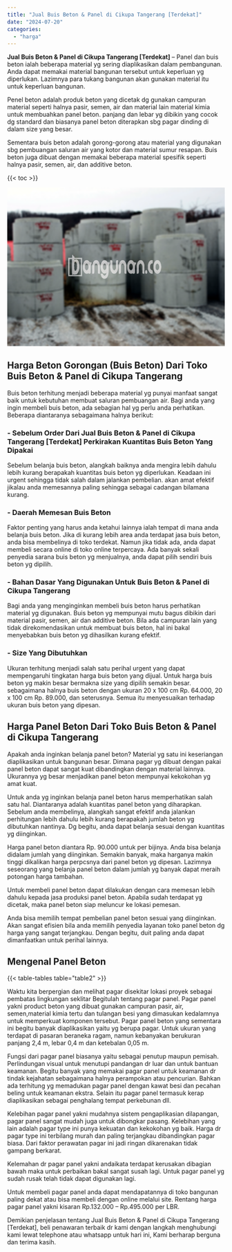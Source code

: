 ```yaml
---
title: "Jual Buis Beton & Panel di Cikupa Tangerang [Terdekat]"
date: "2024-07-20"
categories: 
  - "harga"
---
```


**Jual Buis Beton & Panel di Cikupa Tangerang \[Terdekat\]** – Panel dan buis beton ialah beberapa material yg sering diaplikasikan dalam pembangunan. Anda dapat memakai material bangunan tersebut untuk keperluan yg diperlukan. Lazimnya para tukang bangunan akan gunakan material itu untuk keperluan bangunan.

Penel beton adalah produk beton yang dicetak dg gunakan campuran material seperti halnya pasir, semen, air dan material lain material kimia untuk membuahkan panel beton. panjang dan lebar yg dibikin yang cocok dg standard dan biasanya panel beton diterapkan sbg pagar dinding di dalam size yang besar.

Sementara buis beton adalah gorong-gorong atau material yang digunakan sbg pembuangan saluran air yang kotor dan material sumur resapan. Buis beton juga dibuat dengan memakai beberapa material spesifik seperti halnya pasir, semen, air, dan additive beton.

{{< toc >}}

![Jual Buis Beton & Panel di Cikupa Tangerang [Terdekat]](/images/jual-panel-buis-beton-murah-52.png)

## Harga Beton Gorongan (Buis Beton) Dari Toko Buis Beton & Panel di Cikupa Tangerang

Buis beton terhitung menjadi beberapa material yg punyai manfaat sangat baik untuk kebutuhan membuat saluran pembuangan air. Bagi anda yang ingin membeli buis beton, ada sebagian hal yg perlu anda perhatikan. Beberapa diantaranya sebagaimana halnya berikut:

### \- Sebelum Order Dari Jual Buis Beton & Panel di Cikupa Tangerang \[Terdekat\] Perkirakan Kuantitas Buis Beton Yang Dipakai

Sebelum belanja buis beton, alangkah baiknya anda mengira lebih dahulu lebih kurang berapakah kuantitas buis beton yg diperlukan. Keadaan ini urgent sehingga tidak salah dalam jalankan pembelian. akan amat efektif jikalau anda memesannya paling sehingga sebagai cadangan bilamana kurang.

### \- Daerah Memesan Buis Beton

Faktor penting yang harus anda ketahui lainnya ialah tempat di mana anda belanja buis beton. Jika di kurang lebih area anda terdapat jasa buis beton, anda bisa membelinya di toko terdekat. Namun jika tidak ada, anda dapat membeli secara online di toko online terpercaya. Ada banyak sekali penyedia sarana buis beton yg menjualnya, anda dapat pilih sendiri buis beton yg dipilih.

### \- Bahan Dasar Yang Digunakan Untuk Buis Beton & Panel di Cikupa Tangerang

Bagi anda yang menginginkan membeli buis beton harus perhatikan material yg digunakan. Buis beton yg mempunyai mutu bagus dibikin dari material pasir, semen, air dan additive beton. Bila ada campuran lain yang tidak direkomendasikan untuk membuat buis beton, hal ini bakal menyebabkan buis beton yg dihasilkan kurang efektif.

### \- Size Yang Dibutuhkan

Ukuran terhitung menjadi salah satu perihal urgent yang dapat mempengaruhi tingkatan harga buis beton yang dijual. Untuk harga buis beton yg makin besar bermakna size yang dipilih semakin besar. sebagaimana halnya buis beton dengan ukuran 20 x 100 cm Rp. 64.000, 20 x 100 cm Rp. 89.000, dan seterusnya. Semua itu menyesuaikan terhadap ukuran buis beton yang dipesan.

## Harga Panel Beton Dari Toko Buis Beton & Panel di Cikupa Tangerang

Apakah anda inginkan belanja panel beton? Material yg satu ini keseriangan diaplikasikan untuk bangunan besar. Dimana pagar yg dibuat dengan pakai panel beton dapat sangat kuat dibandingkan dengan material lainnya. Ukurannya yg besar menjadikan panel beton mempunyai kekokohan yg amat kuat.

Untuk anda yg inginkan belanja panel beton harus memperhatikan salah satu hal. Diantaranya adalah kuantitas panel beton yang diharapkan. Sebelum anda membelinya, alangkah sangat efektif anda jalankan perhitungan lebih dahulu lebih kurang berapakah jumlah beton yg dibutuhkan nantinya. Dg begitu, anda dapat belanja sesuai dengan kuantitas yg diinginkan.

Harga panel beton diantara Rp. 90.000 untuk per bijinya. Anda bisa belanja didalam jumlah yang diinginkan. Semakin banyak, maka harganya makin tinggi dikalikan harga perpcsnya dari panel beton yg dipesan. Lazimnya seseorang yang belanja panel beton dalam jumlah yg banyak dapat meraih potongan harga tambahan.

Untuk membeli panel beton dapat dilakukan dengan cara memesan lebih dahulu kepada jasa produksi panel beton. Apabila sudah terdapat yg dicetak, maka panel beton siap meluncur ke lokasi pemesan.

Anda bisa memilih tempat pembelian panel beton sesuai yang diinginkan. Akan sangat efisien bila anda memilih penyedia layanan toko panel beton dg harga yang sangat terjangkau. Dengan begitu, duit paling anda dapat dimanfaatkan untuk perihal lainnya.

## Mengenal Panel Beton

{{< table-tables table="table2" >}}

Waktu kita berpergian dan melihat pagar disekitar lokasi proyek sebagai pembatas lingkungan seklitar Begitulah tentang pagar panel. Pagar panel yakni product beton yang dibuat gunakan campuran pasir, air, semen,material kimia tertu dan tulangan besi yang dimasukan kedalamnya untuk memperkuat komponen tersebut. Pagar panel beton yang sementara ini begitu banyak diaplikasikan yaitu yg berupa pagar. Untuk ukuran yang terdapat di pasaran beraneka ragam, namun kebanyakan berukuran panjang 2,4 m, lebar 0,4 m dan ketebalan 0,05 m.

Fungsi dari pagar panel biasanya yaitu sebagai penutup maupun pemisah. Perlindungan visual untuk menutupi pandangan dr luar dan untuk bantuan keamanan. Begitu banyak yang memakai pagar panel untuk keamanan dr tindak kejahatan sebagaimana halnya perampokan atau pencurian. Bahkan ada terhitung yg memadukan pagar panel dengan kawat besi dan pecahan beling untuk keamanan ekstra. Selain itu pagar panel termasuk kerap diaplikasikan sebagai penghalang tempat perkebunan dll.

Kelebihan pagar panel yakni mudahnya sistem pengaplikasian dilapangan, pagar panel sangat mudah juga untuk dibongkar pasang. Kelebihan yang lain adalah pagar type ini punya kekuatan dan kekokohan yg baik. Harga dr pagar type ini terbilang murah dan paling terjangkau dibandingkan pagar biasa. Dari faktor perawatan pagar ini jadi ringan dikarenakan tidak gampang berkarat.

Kelemahan dr pagar panel yakni andaikata terdapat kerusakan dibagian bawah maka untuk perbaikan bakal sangat susah lagi. Untuk pagar panel yg sudah rusak telah tidak dapat digunakan lagi.

Untuk membeli pagar panel anda dapat mendapatannya di toko bangunan paling dekat atau bisa membeli dengan online melalui site. Rentang harga pagar panel yakni kisaran Rp.132.000 – Rp.495.000 per LBR.

Demikian penjelasan tentang Jual Buis Beton & Panel di Cikupa Tangerang \[Terdekat\], beli penawaran terbaik dr kami dengan langkah menghubungi kami lewat telephone atau whatsapp untuk hari ini, Kami berharap berguna dan terima kasih.
